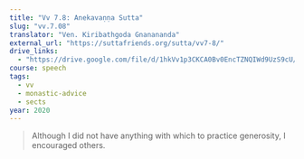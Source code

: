 ```yaml
---
title: "Vv 7.8: Anekavaṇṇa Sutta"
slug: "vv.7.08"
translator: "Ven. Kiribathgoda Gnanananda"
external_url: "https://suttafriends.org/sutta/vv7-8/"
drive_links:
  - "https://drive.google.com/file/d/1hkVv1p3CKCA0Bv0EncTZNQIWd9UzS9cU/view?usp=drivesdk"
course: speech
tags:
  - vv
  - monastic-advice
  - sects
year: 2020
---
```


> Although I did not have anything with which to practice generosity, I encouraged others.
